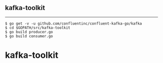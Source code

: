 ## kafka-toolkit
---

```
$ go get -v -u github.com/confluentinc/confluent-kafka-go/kafka
$ cd $GOPATH/src/kafka-toolkit
$ go build producer.go
$ go build consumer.go
```
# kafka-toolkit

